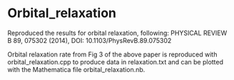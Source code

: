 # Orbital_relaxation
Reproduced the results for orbital relaxation, following: PHYSICAL REVIEW B 89, 075302 (2014), DOI: 10.1103/PhysRevB.89.075302 

Orbital relaxation rate from Fig 3 of the above paper is reproduced with orbital_relaxation.cpp to produce data in relaxation.txt and can be plotted with the Mathematica file orbital_relaxation.nb.
